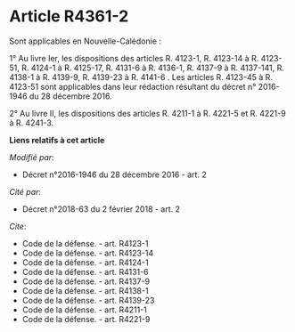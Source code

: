 # Article R4361-2

Sont applicables en Nouvelle-Calédonie : 

1° Au livre Ier, les dispositions des articles R. 4123-1, R. 4123-14 à R. 4123-51, R. 4124-1 à R. 4125-17, R. 4131-6 à R.
4136-1, R. 4137-9 à R. 4137-141, R. 4138-1 à R. 4139-9, R. 4139-23 à R. 4141-6 . Les articles R. 4123-45 à R. 4123-51 sont
applicables dans leur rédaction résultant du décret n° 2016-1946 du 28 décembre 2016. 

2° Au livre II, les dispositions des articles R. 4211-1 à R. 4221-5 et R. 4221-9 à R. 4241-3.

**Liens relatifs à cet article**

_Modifié par_:

  - Décret n°2016-1946 du 28 décembre 2016 - art. 2

_Cité par_:

  - Décret n°2018-63 du 2 février 2018 - art. 2

_Cite_:

  - Code de la défense. - art. R4123-1
  - Code de la défense. - art. R4123-14
  - Code de la défense. - art. R4124-1
  - Code de la défense. - art. R4131-6
  - Code de la défense. - art. R4137-9
  - Code de la défense. - art. R4138-1
  - Code de la défense. - art. R4139-23
  - Code de la défense. - art. R4211-1
  - Code de la défense. - art. R4221-9
